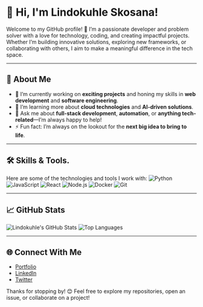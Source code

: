 # 👋 Hi, I'm Lindokuhle Skosana!

Welcome to my GitHub profile! 🚀 I’m a passionate developer and problem solver with a love for technology, coding, and creating impactful projects. Whether I’m building innovative solutions, exploring new frameworks, or collaborating with others, I aim to make a meaningful difference in the tech space.

---

## 🌟 About Me
- 🔭 I’m currently working on **exciting projects** and honing my skills in **web development** and **software engineering**.
- 🌱 I’m learning more about **cloud technologies** and **AI-driven solutions**.
- 💬 Ask me about **full-stack development**, **automation**, or **anything tech-related**—I’m always happy to help!
- ⚡ Fun fact: I’m always on the lookout for the **next big idea to bring to life**.

---

## 🛠️ Skills & Tools.
Here are some of the technologies and tools I work with:
![Python](https://img.shields.io/badge/-Python-blue?style=flat)
![JavaScript](https://img.shields.io/badge/-JavaScript-yellow?style=flat)
![React](https://img.shields.io/badge/-React-61DAFB?style=flat)
![Node.js](https://img.shields.io/badge/-Node.js-green?style=flat)
![Docker](https://img.shields.io/badge/-Docker-blue?style=flat)
![Git](https://img.shields.io/badge/-Git-orange?style=flat)

---

## 📈 GitHub Stats
![Lindokuhle's GitHub Stats](https://github-readme-stats.vercel.app/api?username=Lindokuhle&show_icons=true&theme=radical)
![Top Languages](https://github-readme-stats.vercel.app/api/top-langs/?username=Lindokuhle&layout=compact&theme=radical)

---

## 🌐 Connect With Me
- [Portfolio](https://lindokuhleskosana.co.za/)
- [LinkedIn](https://www.linkedin.com/in/lindokuhle-skosana/)
- [Twitter](https://x.com/LindokuhleSko)

Thanks for stopping by! 😊 Feel free to explore my repositories, open an issue, or collaborate on a project!
